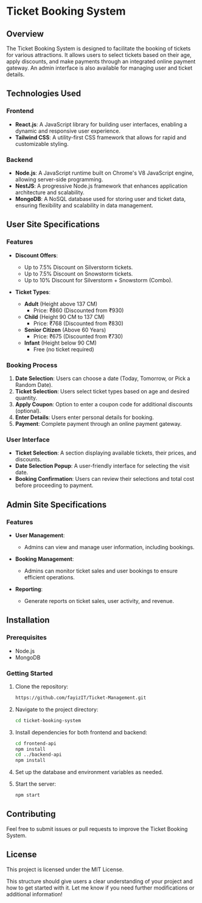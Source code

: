 ﻿# Ticket Booking System

## Overview
The Ticket Booking System is designed to facilitate the booking of tickets for various attractions. It allows users to select tickets based on their age, apply discounts, and make payments through an integrated online payment gateway. An admin interface is also available for managing user and ticket details.

## Technologies Used

### Frontend
- **React.js**: A JavaScript library for building user interfaces, enabling a dynamic and responsive user experience.
- **Tailwind CSS**: A utility-first CSS framework that allows for rapid and customizable styling.

### Backend
- **Node.js**: A JavaScript runtime built on Chrome's V8 JavaScript engine, allowing server-side programming.
- **NestJS**: A progressive Node.js framework that enhances application architecture and scalability.
- **MongoDB**: A NoSQL database used for storing user and ticket data, ensuring flexibility and scalability in data management.

## User Site Specifications

### Features
- **Discount Offers**:
  - Up to 7.5% Discount on Silverstorm tickets.
  - Up to 7.5% Discount on Snowstorm tickets.
  - Up to 10% Discount for Silverstorm + Snowstorm (Combo).

- **Ticket Types**:
  - **Adult** (Height above 137 CM)
    - Price: ₹860 (Discounted from ₹930)
  - **Child** (Height 90 CM to 137 CM)
    - Price: ₹768 (Discounted from ₹830)
  - **Senior Citizen** (Above 60 Years)
    - Price: ₹675 (Discounted from ₹730)
  - **Infant** (Height below 90 CM)
    - Free (no ticket required)

### Booking Process
1. **Date Selection**: Users can choose a date (Today, Tomorrow, or Pick a Random Date).
2. **Ticket Selection**: Users select ticket types based on age and desired quantity.
3. **Apply Coupon**: Option to enter a coupon code for additional discounts (optional).
4. **Enter Details**: Users enter personal details for booking.
5. **Payment**: Complete payment through an online payment gateway.

### User Interface
- **Ticket Selection**: A section displaying available tickets, their prices, and discounts.
- **Date Selection Popup**: A user-friendly interface for selecting the visit date.
- **Booking Confirmation**: Users can review their selections and total cost before proceeding to payment.

## Admin Site Specifications

### Features
- **User Management**:
  - Admins can view and manage user information, including bookings.
  
- **Booking Management**:
  - Admins can monitor ticket sales and user bookings to ensure efficient operations.
  
- **Reporting**:
  - Generate reports on ticket sales, user activity, and revenue.

## Installation

### Prerequisites
- Node.js
- MongoDB

### Getting Started
1. Clone the repository:
   ```bash
   https://github.com/fayizIT/Ticket-Management.git
   ```
2. Navigate to the project directory:
   ```bash
   cd ticket-booking-system
   ```
3. Install dependencies for both frontend and backend:
   ```bash
   cd frontend-api
   npm install
   cd ../backend-api
   npm install
   ```

4. Set up the database and environment variables as needed.
5. Start the server:
   ```bash
   npm start
   ```

## Contributing
Feel free to submit issues or pull requests to improve the Ticket Booking System.

## License
This project is licensed under the MIT License.



This structure should give users a clear understanding of your project and how to get started with it. Let me know if you need further modifications or additional information!

